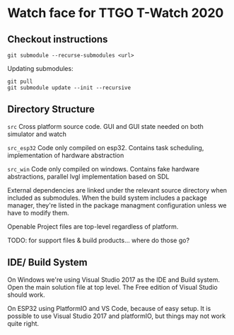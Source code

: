 # Watch face for TTGO T-Watch 2020

## Checkout instructions
`git submodule --recurse-submodules <url>`

Updating submodules:
```
git pull
git submodule update --init --recursive
```

## Directory Structure
`src` Cross platform source code. GUI and GUI state needed on both simulator and watch

`src_esp32` Code only compiled on esp32. Contains task scheduling, implementation of hardware abstraction

`src_win` Code only compiled on windows. Contains fake hardware abstractions, parallel lvgl implementation based on SDL

External dependencies are linked under the relevant source directory when included as submodules. When the build system includes a package manager, they're listed in the package managment configuration unless we have to modify them.

Openable Project files are top-level regardless of platform. 

TODO: for support files & build products... where do those go?


## IDE/ Build System
On Windows we're using Visual Studio 2017 as the IDE and Build system. Open the main solution file at top level. The Free edition of Visual Studio should work.

On ESP32 using PlatformIO and VS Code, because of easy setup. It is possible to use Visual Studio 2017 and platformIO, but things may not work quite right.


